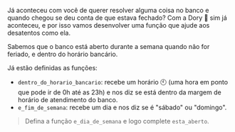 Já aconteceu com você de querer resolver  alguma coisa no banco e quando chegou se deu conta de que estava fechado? Com a Dory :tropical_fish: sim já aconteceu,  e por isso vamos desenvolver uma função que ajude aos desatentos como ela.

Sabemos que o banco está aberto durante a semana quando não for feriado, e dentro do horário bancário.

Já estão definidas as funções:

* `dentro_do_horario_bancario`: recebe um horário :clock10: (uma hora em ponto que pode ir de 0h até as 23h) e nos diz se está dentro da margem de horário de atendimento do banco.
* `e_fim_de_semana`: recebe um dia e nos diz se é "sábado" ou "domingo".

> Defina a função `e_dia_de_semana` e logo complete `esta_aberto`.

